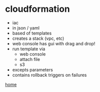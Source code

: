 # cloudformation

- iac
- in json / yaml
- based of templates
- creates a stack (vpc, etc)
- web console has gui with drag and drop!
- run  template via
  - web console
  - attach file
  - s3
- excepts parameters
- contains rollback triggers on failures

[home](../README.md)